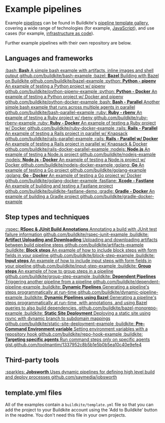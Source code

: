 # Example pipelines

Example [pipelines](/docs/pipelines) can be found in Buildkite's [pipeline template gallery](https://buildkite.com/pipelines/templates), covering a wide range of technologies (for example, [JavaScript](https://buildkite.com/pipelines/templates?language=javascript)), and use cases (for example, [infrastructure as code](https://buildkite.com/pipelines/templates?useCase=iac)).

Further example pipelines with their own repository are below.

<!-- vale off -->
<!-- this turns it off for the whole file because I can't ignore the emoji in the html :( -->

## Languages and frameworks

<a class="Docs__example-repo" href="https://github.com/buildkite/bash-example">
 <span class="icon">:bash:</span>
  <span class="detail">
    <strong>Bash</strong>
     <span class="description">A simple bash example with artifacts, inline images and shell output</span>
    <span class="repo">github.com/buildkite/bash-example</span>
  </span>
</a>

<a class="Docs__example-repo" href="https://github.com/buildkite/bazel-example">
 <span class="icon"> :bazel: </span>
  <span class="detail">
    <strong>Bazel</strong>
     <span class="description">Building with Bazel on Buildkite</span>
    <span class="repo">github.com/buildkite/bazel-example</span>
  </span>
</a>

<a class="Docs__example-repo" href="https://github.com/buildkite/python-pipenv-example">
 <span class="icon">:python:</span>
  <span class="detail">
    <strong>Python - pipenv</strong>
     <span class="description">An example of testing a Python project w/ pipenv</span>
    <span class="repo">github.com/buildkite/python-pipenv-example</span>
  </span>
</a>

<a class="Docs__example-repo" href="https://github.com/buildkite/python-docker-example">
 <span class="icon">:python:</span>
  <span class="detail">
    <strong>Python - Docker</strong>
     <span class="description">An example of testing a Python project w/ Docker and pipenv</span>
    <span class="repo">github.com/buildkite/python-docker-example</span>
  </span>
</a>

<a class="Docs__example-repo" href="https://github.com/buildkite/bash-parallel-example">
 <span class="icon">:bash:</span>
  <span class="detail">
    <strong>Bash - Parallel</strong>
     <span class="description">Another simple bash example that runs across multiple agents in parallel</span>
    <span class="repo">github.com/buildkite/bash-parallel-example</span>
  </span>
</a>

<a class="Docs__example-repo" href="https://github.com/buildkite/ruby-rbenv-example">
 <span class="icon">:ruby:</span>
  <span class="detail">
    <strong>Ruby - rbenv</strong>
     <span class="description">An example of testing a Ruby project w/ rbenv</span>
    <span class="repo">github.com/buildkite/ruby-rbenv-example</span>
  </span>
</a>

<a class="Docs__example-repo" href="https://github.com/buildkite/ruby-docker-example">
 <span class="icon">:ruby:</span>
  <span class="detail">
    <strong>Ruby - Docker</strong>
     <span class="description">An example of testing a Ruby project w/ Docker</span>
    <span class="repo">github.com/buildkite/ruby-docker-example</span>
  </span>
</a>

<a class="Docs__example-repo" href="https://github.com/buildkite/rails-parallel-example">
 <span class="icon">:rails:</span>
  <span class="detail">
    <strong>Rails - Parallel</strong>
     <span class="description">An example of testing a Rails project in parallel w/ Knapsack</span>
    <span class="repo">github.com/buildkite/rails-parallel-example</span>
  </span>
</a>

<a class="Docs__example-repo" href="https://github.com/buildkite/rails-docker-parallel-example">
 <span class="icon">:rails:</span>
  <span class="detail">
    <strong>Rails - Parallel w/ Docker</strong>
     <span class="description">An example of testing a Rails project in parallel w/ Knapsack & Docker</span>
    <span class="repo">github.com/buildkite/rails-docker-parallel-example</span>
  </span>
</a>

<a class="Docs__example-repo" href="https://github.com/buildkite/nodejs-example">
 <span class="icon">:nodejs:</span>
  <span class="detail">
    <strong>Node.js</strong>
     <span class="description">An example of testing a Node.js project</span>
    <span class="repo">github.com/buildkite/nodejs-example</span>
  </span>
</a>

<a class="Docs__example-repo" href="https://github.com/buildkite/nodejs-docker-example">
 <span class="icon">:nodejs:</span>
  <span class="detail">
    <strong>Node.js - Docker</strong>
     <span class="description">An example of testing a Node.js project w/ Docker</span>
    <span class="repo">github.com/buildkite/nodejs-docker-example</span>
  </span>
</a>

<a class="Docs__example-repo" href="https://github.com/buildkite/golang-example">
 <span class="icon">:golang:</span>
  <span class="detail">
    <strong>Go</strong>
     <span class="description">An example of testing a Go project</span>
    <span class="repo">github.com/buildkite/golang-example</span>
  </span>
</a>

<a class="Docs__example-repo" href="https://github.com/buildkite/golang-docker-example">
 <span class="icon">:golang:</span>
  <span class="detail">
    <strong>Go - Docker</strong>
     <span class="description">An example of testing a Go project w/ Docker</span>
    <span class="repo">github.com/buildkite/golang-docker-example</span>
  </span>
</a>

<a class="Docs__example-repo" href="https://github.com/buildkite/buildkite-fastlane-demo">
 <span class="icon">:fastlane:</span>
  <span class="detail">
    <strong>Xcode - Fastlane</strong>
     <span class="description">An example of building and testing a Fastlane project</span>
    <span class="repo">github.com/buildkite/buildkite-fastlane-demo</span>
  </span>
</a>

<a class="Docs__example-repo" href="https://github.com/buildkite/gradle-docker-example">
 <span class="icon">:gradle:</span>
  <span class="detail">
    <strong>Gradle - Docker</strong>
     <span class="description">An example of building a Gradle project</span>
    <span class="repo">github.com/buildkite/gradle-docker-example</span>
  </span>
</a>

## Step types and techniques

<a class="Docs__example-repo" href="https://github.com/buildkite/rspec-junit-example">
 <span class="icon">:rspec:</span>
  <span class="detail">
    <strong>RSpec & JUnit Build Annotations</strong>
     <span class="description">Annotating a build with JUnit test failure information</span>
    <span class="repo">github.com/buildkite/rspec-junit-example</span>
  </span>
</a>

<a class="Docs__example-repo" href="https://github.com/buildkite/artifacts-example">
 <span class="icon">:buildkite:</span>
  <span class="detail">
    <strong>Artifact Uploading and Downloading</strong>
     <span class="description">Uploading and downloading artifacts between build pipeline steps</span>
    <span class="repo">github.com/buildkite/artifacts-example</span>
  </span>
</a>

<a class="Docs__example-repo" href="https://github.com/buildkite/block-step-example">
 <span class="icon">:buildkite:</span>
  <span class="detail">
    <strong>Block steps</strong>
     <span class="description">An example of how to include block steps with form fields in your pipeline</span>
    <span class="repo">github.com/buildkite/block-step-example</span>
  </span>
</a>

<a class="Docs__example-repo" href="https://github.com/buildkite/input-step-example">
 <span class="icon">:buildkite:</span>
  <span class="detail">
    <strong>Input steps</strong>
     <span class="description">An example of how to include input steps with form fields in your pipeline</span>
    <span class="repo">github.com/buildkite/input-step-example</span>
  </span>
</a>

<a class="Docs__example-repo" href="https://github.com/buildkite/group-step-example">
 <span class="icon">:buildkite:</span>
  <span class="detail">
    <strong>Group steps</strong>
     <span class="description">An example of how to group steps in a pipeline</span>
    <span class="repo">github.com/buildkite/group-step-example</span>
  </span>
</a>

<a class="Docs__example-repo" href="https://github.com/buildkite/dependent-pipeline-example">
 <span class="icon">:buildkite:</span>
  <span class="detail">
    <strong>Dependent Pipelines</strong>
     <span class="description">Triggering another pipeline from a pipeline</span>
    <span class="repo">github.com/buildkite/dependent-pipeline-example</span>
  </span>
</a>

<a class="Docs__example-repo" href="https://github.com/buildkite/dynamic-pipeline-example">
 <span class="icon">:buildkite:</span>
  <span class="detail">
    <strong>Dynamic Pipelines</strong>
     <span class="description">Generating a pipeline's steps programmatically at run-time</span>
    <span class="repo">github.com/buildkite/dynamic-pipeline-example</span>
  </span>
</a>

<a class="Docs__example-repo" href="https://github.com/buildkite/bazel-monorepo-example">
 <span class="icon">:buildkite:</span>
  <span class="detail">
    <strong>Dynamic Pipelines using Bazel</strong>
     <span class="description">Generating a pipeline's steps programmatically at run-time, with annotations, and using Bazel queries to also build dependencies.</span>
    <span class="repo">github.com/buildkite/bazel-monorepo-example</span>
  </span>
</a>

<a class="Docs__example-repo" href="https://github.com/buildkite/static-site-deployment-example">
 <span class="icon">:buildkite:</span>
  <span class="detail">
    <strong>Static Site Deployment</strong>
     <span class="description">Deploying a static site using rsync with dynamic branch to subdomain mappings</span>
    <span class="repo">github.com/buildkite/static-site-deployment-example</span>
  </span>
</a>

<a class="Docs__example-repo" href="https://github.com/buildkite/repo-hook-example">
 <span class="icon">:buildkite:</span>
  <span class="detail">
    <strong>Pre-Command Environment variable</strong>
     <span class="description">Setting environment variables with a repository hook</span>
    <span class="repo">github.com/buildkite/repo-hook-example</span>
  </span>
</a>

<a class="Docs__example-repo" href="https://gist.github.com/toolmantim/1337952c8b5b1e5b0b5ea10c40e9efe4">
 <span class="icon">:buildkite:</span>
  <span class="detail">
    <strong>Targeting specific agents</strong>
     <span class="description">Run command steps only on specific agents</span>
    <span class="repo">gist.github.com/toolmantim/1337952c8b5b1e5b0b5ea10c40e9efe4</span>
  </span>
</a>

## Third-party tools

<a class="Docs__example-repo" href="https://github.com/saymedia/jobsworth">
 <span class="icon">:sparkles:</span>
  <span class="detail">
    <strong>Jobsworth</strong>
     <span class="description">Uses dynamic pipelines for defining high level build and deploy processes</span>
    <span class="repo">github.com/saymedia/jobsworth</span>
  </span>
</a>

## template.yml files

All of the examples contain a `buildkite/template.yml` file so that you can add the project to your Buildkite account using the 'Add to Buildkite' button in the readme. You don't need this file in your own projects.
